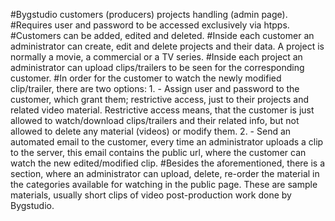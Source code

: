 #Bygstudio customers (producers) projects handling (admin page).
#Requires user and password to be accessed exclusively via htpps.
#Customers can be added, edited and deleted.
#Inside each customer an administrator can create, edit and delete projects and their data. A project is normally a movie, a commercial or a TV series.
#Inside each project an administrator can upload clips/trailers  to be seen for the corresponding customer.
#In order for the customer to watch the newly modified clip/trailer, there are two options: 1. - Assign user and password to the customer, which grant them; restrictive access, just to their projects and related video material. Restrictive access means, that the customer is just allowed to watch/download clips/trailers and their related info, but not allowed to delete any material (videos) or modify them. 2. - Send an automated email to the customer, every time an administrator uploads a clip to the server, this email contains the public url, where the customer can watch the new edited/modified clip.
#Besides the aforementioned, there is a section, where an administrator can upload, delete, re-order the material in the categories available for watching in the public page. These are sample materials, usually short clips of video post-production work done by Bygstudio.
